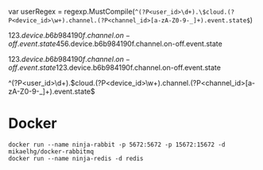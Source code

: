 


var userRegex = regexp.MustCompile(`^(?P<user_id>\d+).\$cloud.(?P<device_id>\w+).channel.(?P<channel_id>[a-zA-Z0-9-_]+).event.state$`)


123.$device.b6b984190f.channel.on-off.event.state
456.$device.b6b984190f.channel.on-off.event.state

123.$device.b6b984190f.channel.on-off.event.state
123.$device.b6b984190f.channel.on-off.event.state



^(?P<user_id>\d+).\$cloud.(?P<device_id>\w+).channel.(?P<channel_id>[a-zA-Z0-9-_]+).event.state$


# Docker 

```
docker run --name ninja-rabbit -p 5672:5672 -p 15672:15672 -d mikaelhg/docker-rabbitmq
docker run --name ninja-redis -d redis
```